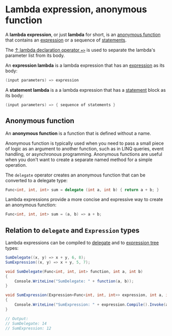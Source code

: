 # Lambda expression, anonymous function

A **lambda expression**, or just **lambda** for short, is an [anonymous function](#anonymous-function) that contains an [expression](/csharp/expression-tree.md#expression) or a sequence of [statements](/csharp/statement.md).

The [↑ lambda declaration operator `=>`](https://learn.microsoft.com/en-us/dotnet/csharp/language-reference/operators/lambda-operator) is used to separate the lambda's parameter list from its body.

An **expression lambda** is a lambda expression that has an [expression](/csharp/expression-tree.md#expression) as its body:

```csharp
(input parameters) => expression
```

A **statement lambda** is a a lambda expression that has a [statement](/csharp/statement.md) block as its body:

```csharp
(input parameters) => { sequence of statements }
```

## Anonymous function

An **anonymous function** is a function that is defined without a name.

Anonymous function is typically used when you need to pass a small piece of logic as an argument to another function, such as in LINQ queries, event handling, or asynchronous programming. Anonymous functions are useful when you don't want to create a separate named method for a simple operation.

The `delegate` operator creates an anonymous function that can be converted to a delegate type:

```csharp
Func<int, int, int> sum = delegate (int a, int b) { return a + b; }
```

Lambda expressions provide a more concise and expressive way to create an anonymous function:

```csharp
Func<int, int, int> sum = (a, b) => a + b;
```

## Relation to `delegate` and `Expression` types

Lambda expressions can be compiled to [delegate](/csharp/types/delegate.md) and to [expression tree](/csharp/expression-tree.md) types:

```csharp
SumDelegate((x, y) => x + y, 6, 8);
SumExpression((x, y) => x + y, 5, 7);

void SumDelegate(Func<int, int, int> function, int a, int b)
{
    Console.WriteLine("SumDelegate: " + function(a, b));
}

void SumExpression(Expression<Func<int, int, int>> expression, int a, int b)
{
    Console.WriteLine("SumExpression: " + expression.Compile().Invoke(a, b));
}

// Output:
// SumDelegate: 14
// SumExpression: 12
```
